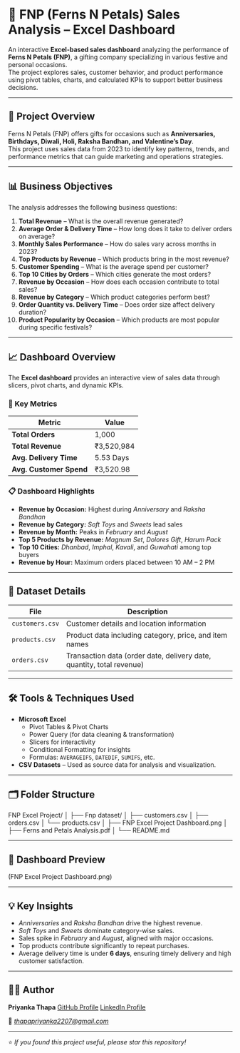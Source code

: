 # 🌸 FNP (Ferns N Petals) Sales Analysis – Excel Dashboard

An interactive **Excel-based sales dashboard** analyzing the performance of **Ferns N Petals (FNP)**, a gifting company specializing in various festive and personal occasions.  
The project explores sales, customer behavior, and product performance using pivot tables, charts, and calculated KPIs to support better business decisions.

---

## 🎯 Project Overview

Ferns N Petals (FNP) offers gifts for occasions such as **Anniversaries, Birthdays, Diwali, Holi, Raksha Bandhan, and Valentine’s Day**.  
This project uses sales data from 2023 to identify key patterns, trends, and performance metrics that can guide marketing and operations strategies.

---

## 📊 Business Objectives

The analysis addresses the following business questions:

1. **Total Revenue** – What is the overall revenue generated?  
2. **Average Order & Delivery Time** – How long does it take to deliver orders on average?  
3. **Monthly Sales Performance** – How do sales vary across months in 2023?  
4. **Top Products by Revenue** – Which products bring in the most revenue?  
5. **Customer Spending** – What is the average spend per customer?  
6. **Top 10 Cities by Orders** – Which cities generate the most orders?  
7. **Revenue by Occasion** – How does each occasion contribute to total sales?  
8. **Revenue by Category** – Which product categories perform best?  
9. **Order Quantity vs. Delivery Time** – Does order size affect delivery duration?  
10. **Product Popularity by Occasion** – Which products are most popular during specific festivals?

---

## 📈 Dashboard Overview

The **Excel dashboard** provides an interactive view of sales data through slicers, pivot charts, and dynamic KPIs.

### 🔑 Key Metrics
| Metric | Value |
|---------|--------|
| **Total Orders** | 1,000 |
| **Total Revenue** | ₹3,520,984 |
| **Avg. Delivery Time** | 5.53 Days |
| **Avg. Customer Spend** | ₹3,520.98 |

### 📋 Dashboard Highlights
- **Revenue by Occasion:** Highest during *Anniversary* and *Raksha Bandhan*  
- **Revenue by Category:** *Soft Toys* and *Sweets* lead sales  
- **Revenue by Month:** Peaks in *February* and *August*  
- **Top 5 Products by Revenue:** *Magnum Set*, *Dolores Gift*, *Harum Pack*  
- **Top 10 Cities:** *Dhanbad*, *Imphal*, *Kavali*, and *Guwahati* among top buyers  
- **Revenue by Hour:** Maximum orders placed between 10 AM – 2 PM

---

## 🧠 Dataset Details

| File | Description |
|------|--------------|
| `customers.csv` | Customer details and location information |
| `products.csv` | Product data including category, price, and item names |
| `orders.csv` | Transaction data (order date, delivery date, quantity, total revenue) |

---

## 🛠️ Tools & Techniques Used

- **Microsoft Excel**
  - Pivot Tables & Pivot Charts  
  - Power Query (for data cleaning & transformation)  
  - Slicers for interactivity  
  - Conditional Formatting for insights  
  - Formulas: `AVERAGEIFS`, `DATEDIF`, `SUMIFS`, etc.
- **CSV Datasets** – Used as source data for analysis and visualization.

---

## 🗂️ Folder Structure

FNP Excel Project/
│
├── Fnp dataset/
│ ├── customers.csv
│ ├── orders.csv
│ └── products.csv
│
├── FNP Excel Project Dashboard.png
│
├── Ferns and Petals Analysis.pdf
│
└── README.md


---

## 📸 Dashboard Preview

(FNP Excel Project Dashboard.png)

---

## 💡 Key Insights

- *Anniversaries* and *Raksha Bandhan* drive the highest revenue.  
- *Soft Toys* and *Sweets* dominate category-wise sales.  
- Sales spike in *February* and *August*, aligned with major occasions.  
- Top products contribute significantly to repeat purchases.  
- Average delivery time is under **6 days**, ensuring timely delivery and high customer satisfaction.

---

## 👩‍💻 Author

**Priyanka Thapa** 
[GitHub Profile](https://github.com/Priyanka0722) 
[LinkedIn Profile](https://www.linkedin.com/in/priyanka-thapa-799a862bb/) 

📧 *thapapriyanka2207@gmail.com*

---

⭐ *If you found this project useful, please star this repository!*
